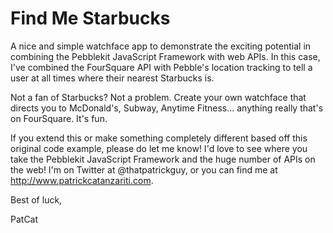 Find Me Starbucks
========

A nice and simple watchface app to demonstrate the exciting potential in combining the Pebblekit JavaScript Framework with web APIs. In this case, I've combined the FourSquare API with Pebble's location tracking to tell a user at all times where their nearest Starbucks is.

Not a fan of Starbucks? Not a problem. Create your own watchface that directs you to McDonald's, Subway, Anytime Fitness... anything really that's on FourSquare. It's fun.

If you extend this or make something completely different based off this original code example, please do let me know! I'd love to see where you take the Pebblekit JavaScript Framework and the huge number of APIs on the web! I'm on Twitter at @thatpatrickguy, or you can find me at http://www.patrickcatanzariti.com.

Best of luck,

PatCat